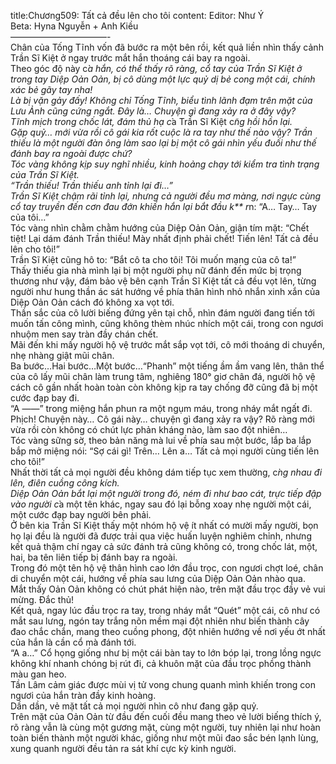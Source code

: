title:Chương509: Tất cả đều lên cho tôi
content:
Editor: Như Ý<br>Beta: Hyna Nguyễn + Anh Kiều<br>———————————-<br>Chân của Tống Tĩnh vốn đã bước ra một bên rồi, kết quả liền nhìn thấy cảnh Trần Sĩ Kiệt ở ngay trước mắt hắn thoáng cái bay ra ngoài.<br>Theo góc độ này c*̉a hắn, có thể thấy rõ ràng, cổ tay của Trần Sĩ Kiệt ở trong tay Diệp Oản Oản, bị cô dùng một lực quỷ dị bẻ cong một cái, chính xác bẻ gãy tay nha!<br>Là bị vặn gảy đấy! Không chỉ Tống Tĩnh, biểu tình lãnh đạm trên mặt của Lưu Ảnh cũng cứng ngắt. Đây là… Chuyện gì đang xảy ra ở đây vậy?<br>Tĩnh mịch trong chốc lát, đám thủ hạ c*̉a Trần Sĩ Kiệt c*̃ng hồi hồn lại.<br>Gặp quỷ… mới vừa rồi cô gái kia rốt cuộc là ra tay như thế nào vậy? Trần thiếu là một người đàn ông làm sao lại bị một cô gái nhìn yếu đuối như thế đánh bay ra ngoài được chứ?<br>Tóc vàng không kịp suy nghĩ nhiều, kinh hoảng chạy tới kiểm tra tình trạng của Trần Sĩ Kiệt.<br>“Trần thiếu! Trần thiếu anh tỉnh lại đi…”<br>Trần Sĩ Kiệt chậm rãi tỉnh lại, nhưng cả người đều mơ màng, nơi ngực cùng cổ tay truyền đến cơn đau đớn khiến hắn lại bắt đầu k** r*n: “A… Tay… Tay của tôi…”<br>Tóc vàng nhìn chằm chằm hướng của Diệp Oản Oản, giận tím mặt: “Chết tiệt! Lại dám đánh Trần thiếu! Mày nhất định phải chết! Tiến lên! Tất cả đều lên cho tôi!”<br>Trần Sĩ Kiệt cũng hô to: “Bắt cô ta cho tôi! Tôi muốn mạng của cô ta!”<br>Thấy thiếu gia nhà mình lại bị một người phụ nữ đánh đến mức bị trọng thương như vậy, đám bảo vệ bên cạnh Trần Sĩ Kiệt tất cả đều vọt lên, từng người như hung thần ác sát hướng về phía thân hình nhỏ nhắn xinh xắn của Diệp Oản Oản cách đó không xa vọt tới.<br>Thần sắc của cô lười biếng đứng yên tại chỗ, nhìn đám người đang tiến tới muốn tấn công mình, cũng không thèm nhúc nhích một cái, trong con ngươi nhuộm men say tràn đầy chán chết.<br>Mãi đến khi mấy người hộ vệ trước mắt sắp vọt tới, cô mới thoáng di chuyển, nhẹ nhàng giật mũi chân.<br>Ba bước…Hai bước…Một bước…“Phanh” một tiếng ầm ầm vang lên, thân thể của cô lấy mũi chân làm trung tâm, nghiêng 180° giơ chân đá, người hộ vệ cách cô gần nhất hoàn toàn còn không kịp ra tay chống đỡ cũng đã bị một cước đạp bay đi.<br>“A ——” trong miệng hắn phun ra một ngụm máu, trong nháy mắt ngất đi.<br>Phịch! Chuyện này… Cô gái này… chuyện gì đang xảy ra vậy? Rõ ràng mới vừa rồi còn không có chút lực phản kháng nào, làm sao đột nhiên…<br>Tóc vàng sững sờ, theo bản năng mà lui về phía sau một bước, lắp ba lắp bắp mở miệng nói: “Sợ cái gì! Trên… Lên a… Tất cả mọi người cùng tiến lên cho tôi!”<br>Nhất thời tất cả mọi người đều không dám tiếp tục xem thường, c*̀ng nhau đi lên, điên cuồng công kích.<br>Diệp Oản Oản bắt lại một người trong đó, ném đi như bao cát, trực tiếp đập vào người c*̉a một tên khác, ngay sau đó lại bỗng xoay nhẹ người một cái, một cước đạp bay người bên phải.<br>Ở bên kia Trần Sĩ Kiệt thấy một nhóm hộ vệ ít nhất có mười mấy người, bọn họ lại đều là người đã được trải qua việc huấn luyện nghiêm chỉnh, nhưng kết quả thậm chí ngay cả sức đánh trả cũng không có, trong chốc lát, một, hai, ba tên liên tiếp bị đánh bay ra ngoài.<br>Trong đó một tên hộ vệ thân hình cao lớn đầu trọc, con ngươi chợt loé, chân di chuyển một cái, hướng về phía sau lưng của Diệp Oản Oản nhào qua.<br>Mắt thấy Oản Oản không có chút phát hiện nào, trên mặt đầu trọc đầy vẻ vui mừng. Đắc thủ!<br>Kết quả, ngay lúc đầu trọc ra tay, trong nháy mắt “Quét” một cái, cô như có mắt sau lưng, ngón tay trắng nõn mềm mại đột nhiên như biến thành cây đao chắc chắn, mang theo cuồng phong, đột nhiên hướng về nơi yếu ớt nhất của hắn là cần cổ mà đánh tới.<br>“A a…” Cổ họng giống như bị một cái bàn tay to lớn bóp lại, trong lồng ngực không khí nhanh chóng bị rút đi, cả khuôn mặt của đầu trọc phồng thành màu gan heo.<br>Tần Lâm cảm giác được mùi vị tử vong chung quanh mình khiến trong con ngươi của hắn tràn đầy kinh hoàng.<br>Dần dần, vẻ mặt tất cả mọi người nhìn cô như đang gặp quỷ.<br>Trên mặt của Oản Oản từ đầu đến cuối đều mang theo vẻ lười biếng thích ý, rõ ràng vẫn là cùng một gương mặt, cùng một người, tuy nhiên lại như hoàn toàn biến thành một người khác, giống như một mũi đao sắc bén lạnh lùng, xung quanh người đều tản ra sát khí cực kỳ kinh người.